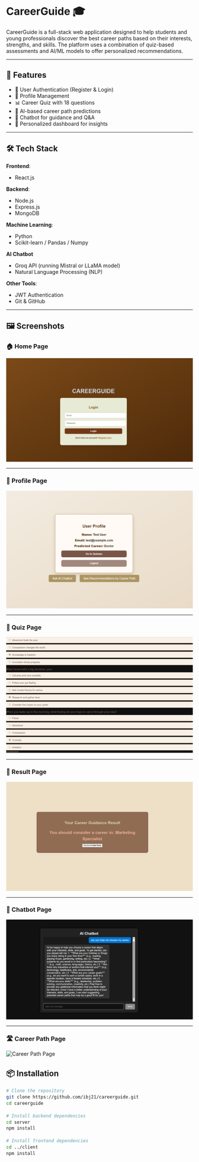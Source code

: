 # CareerGuide 🎓

CareerGuide is a full-stack web application designed to help students and young professionals discover the best career paths based on their interests, strengths, and skills. The platform uses a combination of quiz-based assessments and AI/ML models to offer personalized recommendations.

---

## 🚀 Features

- 🔐 User Authentication (Register & Login)
- 📄 Profile Management
- 📊 Career Quiz with 18 questions
- 🧠 AI-based career path predictions
- 💬 Chatbot for guidance and Q&A
- 🎯 Personalized dashboard for insights

---

## 🛠️ Tech Stack

**Frontend**:  
- React.js   

**Backend**:  
- Node.js  
- Express.js  
- MongoDB  

**Machine Learning**:  
- Python  
- Scikit-learn / Pandas / Numpy  


**AI Chatbot**  
- Groq API (running Mistral or LLaMA model)  
- Natural Language Processing (NLP)

**Other Tools**:  
- JWT Authentication  
- Git & GitHub  
---
## 🖼️ Screenshots

### 🏠 Home Page  
![Home Page](./screenshot/login.png)

---

### 👤 Profile Page  
![Profile Page](./screenshot/profile.png)

---

### 📝 Quiz Page  
![Quiz Page](./screenshot/quiz.png)

---

### 🎯 Result Page  
![Result Page](./screenshot/result.png)

---

### 🤖 Chatbot Page  
![Chatbot Page](./screenshot/chatbot.png)

---

### 🛣️ Career Path Page  
![Career Path Page](./screenshot/path.png)

## 📦 Installation

```bash
# Clone the repository
git clone https://github.com/ibj21/careerguide.git
cd careerguide

# Install backend dependencies
cd server
npm install

# Install frontend dependencies
cd ../client
npm install

